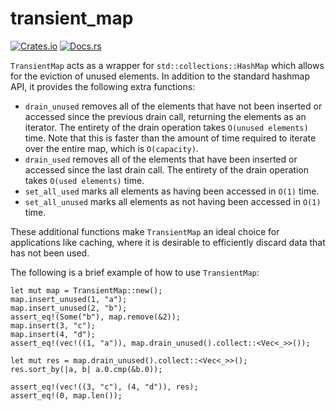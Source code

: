 # transient_map

[![Crates.io](https://img.shields.io/crates/v/transient_map.svg)](https://crates.io/crates/transient_map)
[![Docs.rs](https://docs.rs/transient_map/badge.svg)](https://docs.rs/transient_map)

`TransientMap` acts as a wrapper for `std::collections::HashMap` which allows for
the eviction of unused elements. In addition to the standard hashmap API, it provides
the following extra functions:

- `drain_unused` removes all of the elements that have not been inserted or accessed
since the previous drain call, returning the elements as an iterator. The entirety of
the drain operation takes `O(unused elements)` time. Note that this is faster
than the amount of time required to iterate over the entire map, which is `O(capacity)`.
- `drain_used` removes all of the elements that have been inserted or accessed since
the last drain call. The entirety of the drain operation takes `O(used elements)` time.
- `set_all_used` marks all elements as having been accessed in `O(1)` time.
- `set_all_unused` marks all elements as not having been accessed in `O(1)` time.

These additional functions make `TransientMap` an ideal choice for applications like
caching, where it is desirable to efficiently discard data that has not been used.

The following is a brief example of how to use `TransientMap`:

```rustc
let mut map = TransientMap::new();
map.insert_unused(1, "a");
map.insert_unused(2, "b");
assert_eq!(Some("b"), map.remove(&2));
map.insert(3, "c");
map.insert(4, "d");
assert_eq!(vec!((1, "a")), map.drain_unused().collect::<Vec<_>>());

let mut res = map.drain_unused().collect::<Vec<_>>();
res.sort_by(|a, b| a.0.cmp(&b.0));

assert_eq!(vec!((3, "c"), (4, "d")), res);
assert_eq!(0, map.len());
```